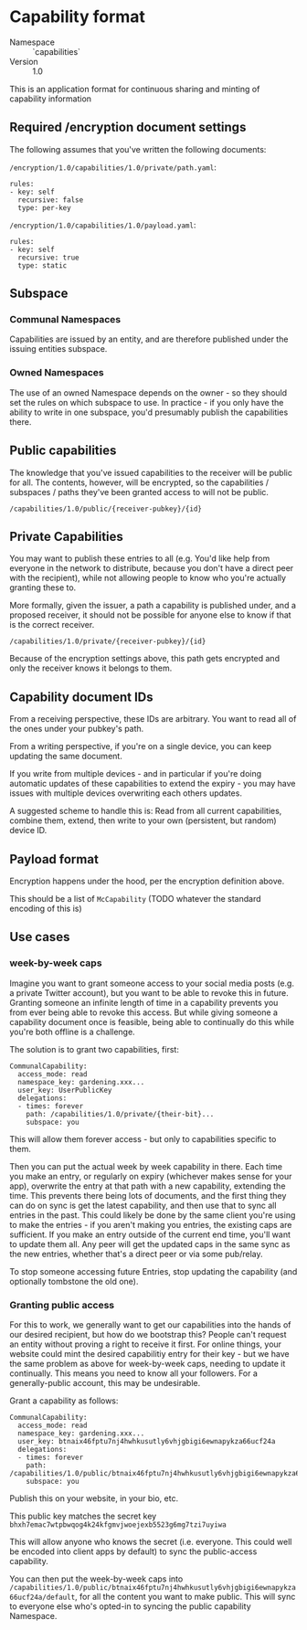 # Capability format

<dl>
	<dt>Namespace</dt><dd>`capabilities`</dd>
	<dt>Version</dt><dd>1.0</dd>
</dl>

This is an application format for continuous sharing and minting of capability information

## Required /encryption document settings

The following assumes that you've written the following documents:

`/encryption/1.0/capabilities/1.0/private/path.yaml`:
```
rules:
- key: self
  recursive: false
  type: per-key
```

`/encryption/1.0/capabilities/1.0/payload.yaml`:
```
rules:
- key: self
  recursive: true
  type: static
```

## Subspace

### Communal Namespaces

Capabilities are issued by an entity, and are therefore published under the issuing entities subspace.

### Owned Namespaces

The use of an owned Namespace depends on the owner - so they should set the rules on which subspace to use.
In practice - if you only have the ability to write in one subspace, you'd presumably publish the capabilities there.

## Public capabilities

The knowledge that you've issued capabilities to the receiver will be public for all. The contents, however, will be encrypted, so the capabilities / subspaces / paths they've been granted access to will not be public.

`/capabilities/1.0/public/{receiver-pubkey}/{id}`

## Private Capabilities

You may want to publish these entries to all (e.g. You'd like help from everyone in the network to distribute, because you don't have a direct peer with the recipient),
while not allowing people to know who you're actually granting these to.

More formally, given the issuer, a path a capability is published under, and a proposed receiver, it should not be possible for anyone else to know if that is the correct receiver.

`/capabilities/1.0/private/{receiver-pubkey}/{id}`

Because of the encryption settings above, this path gets encrypted and only the receiver knows it belongs to them.

## Capability document IDs

From a receiving perspective, these IDs are arbitrary. You want to read all of the ones under your pubkey's path.

From a writing perspective, if you're on a single device, you can keep updating the same document.

If you write from multiple devices - and in particular if you're doing automatic updates of these capabilities to extend the expiry - you may have issues with multiple devices overwriting each others updates.

A suggested scheme to handle this is: Read from all current capabilities, combine them, extend, then write to your own (persistent, but random) device ID.

## Payload format

Encryption happens under the hood, per the encryption definition above.

This should be a list of `McCapability` (TODO whatever the standard encoding of this is)

## Use cases

### week-by-week caps

Imagine you want to grant someone access to your social media posts (e.g. a private Twitter account), but you want to be able to revoke this in future. Granting someone an infinite length of time in a capability prevents you from ever being able to revoke this access. But while giving someone a capability document once is feasible, being able to continually do this while you're both offline is a challenge.

The solution is to grant two capabilities, first:

```
CommunalCapability:
  access_mode: read
  namespace_key: gardening.xxx...
  user_key: UserPublicKey
  delegations:
  - times: forever
    path: /capabilities/1.0/private/{their-bit}...
    subspace: you
```

This will allow them forever access - but only to capabilities specific to them.

Then you can put the actual week by week capability in there. Each time you make an entry, or regularly on expiry (whichever makes sense for your app), overwrite the entry at that path with a new capability, extending the time. This prevents there being lots of documents, and the first thing they can do on sync is get the latest capability, and then use that to sync all entries in the past. This could likely be done by the same client you're using to make the entries - if you aren't making you entries, the existing caps are sufficient. If you make an entry outside of the current end time, you'll want to update them all. Any peer will get the updated caps in the same sync as the new entries, whether that's a direct peer or via some pub/relay.

To stop someone accessing future Entries, stop updating the capability (and optionally tombstone the old one).

### Granting public access

For this to work, we generally want to get our capabilities into the hands of our desired recipient, but how do we bootstrap this? People can't request an entity without proving a right to receive it first. For online things, your website could mint the desired capabilitiy entry for their key - but we have the same problem as above for week-by-week caps, needing to update it continually. This means you need to know all your followers. For a generally-public account, this may be undesirable.

Grant a capability as follows:

```
CommunalCapability:
  access_mode: read
  namespace_key: gardening.xxx...
  user_key: btnaix46fptu7nj4hwhkusutly6vhjgbigi6ewnapykza66ucf24a
  delegations:
  - times: forever
    path: /capabilities/1.0/public/btnaix46fptu7nj4hwhkusutly6vhjgbigi6ewnapykza66ucf24a/default
    subspace: you
```

Publish this on your website, in your bio, etc.

This public key matches the secret key `bhxh7emac7wtpbwqog4k24kfgmvjwoejexb5523g6mg7tzi7uyiwa`

This will allow anyone who knows the secret (i.e. everyone. This could well be encoded into client apps by default) to sync the public-access capability.

You can then put the week-by-week caps into `/capabilities/1.0/public/btnaix46fptu7nj4hwhkusutly6vhjgbigi6ewnapykza66ucf24a/default`, for all the content you want to make public. This will sync to everyone else who's opted-in to syncing the public capability Namespace.
